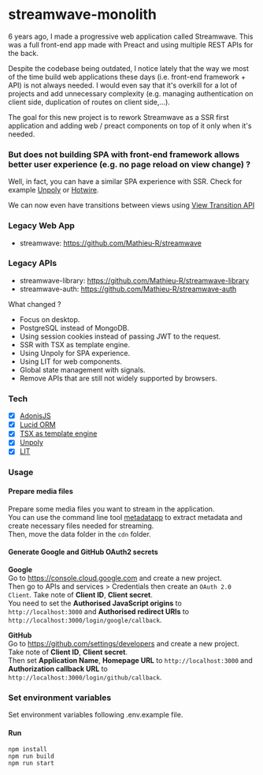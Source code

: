 # streamwave-monolith

6 years ago, I made a progressive web application called Streamwave. This was a full front-end app made with Preact and using multiple REST APIs for the back.

Despite the codebase being outdated, I notice lately that the way we most of the time build web applications these days (i.e. front-end framework + API) is not always needed. I would even say that it's overkill for a lot of projects and add unnecessary complexity (e.g. managing authentication on client side, duplication of routes on client side,...).

The goal for this new project is to rework Streamwave as a SSR first application and adding web / preact components on top of it only when it's needed.

### But does not building SPA with front-end framework allows better user experience (e.g. no page reload on view change) ?

Well, in fact, you can have a similar SPA experience with SSR.
Check for example [Unpoly](https://unpoly.com/) or [Hotwire](https://hotwired.dev/).

We can now even have transitions between views using [View Transition API](https://developer.mozilla.org/en-US/docs/Web/API/View_Transitions_API)

### Legacy Web App

- streamwave: https://github.com/Mathieu-R/streamwave

### Legacy APIs

- streamwave-library: https://github.com/Mathieu-R/streamwave-library
- streamwave-auth: https://github.com/Mathieu-R/streamwave-auth

What changed ?

- Focus on desktop.
- PostgreSQL instead of MongoDB.
- Using session cookies instead of passing JWT to the request.
- SSR with TSX as template engine.
- Using Unpoly for SPA experience.
- Using LIT for web components.
- Global state management with signals.
- Remove APIs that are still not widely supported by browsers.

### Tech

- [x] [AdonisJS](https://adonisjs.com/)
- [x] [Lucid ORM](https://lucid.adonisjs.com/docs/introduction)
- [x] [TSX as template engine](https://adonisjs.com/blog/use-tsx-for-your-template-engine)
- [x] [Unpoly](https://unpoly.com/)
- [x] [LIT](https://lit.dev/)

### Usage

#### Prepare media files

Prepare some media files you want to stream in the application.  
You can use the command line tool [metadatapp](https://github.com/Mathieu-R/metadatapp) to extract metadata and create necessary files needed for streaming.  
Then, move the data folder in the `cdn` folder.

#### Generate Google and GitHub OAuth2 secrets

**Google**    
Go to https://console.cloud.google.com and create a new project.  
Then go to APIs and services > Credentials then create an `OAuth 2.0 Client`. Take note of **Client ID**, **Client secret**.    
You need to set the **Authorised JavaScript origins** to `http://localhost:3000` and **Authorised redirect URIs** to `http://localhost:3000/login/google/callback`.

**GitHub**    
Go to https://github.com/settings/developers and create a new project. Take note of **Client ID**, **Client secret**.    
Then set **Application Name**, **Homepage URL** to `http://localhost:3000` and **Authorization callback URL** to `http://localhost:3000/login/github/callback`.

### Set environment variables

Set environment variables following .env.example file.

#### Run

```
npm install
npm run build
npm run start
```
